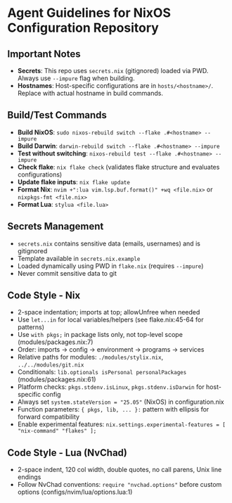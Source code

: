 # Agent Guidelines for NixOS Configuration Repository

## Important Notes
- **Secrets**: This repo uses `secrets.nix` (gitignored) loaded via PWD. Always use `--impure` flag when building.
- **Hostnames**: Host-specific configurations are in `hosts/<hostname>/`. Replace with actual hostname in build commands.

## Build/Test Commands
- **Build NixOS**: `sudo nixos-rebuild switch --flake .#<hostname> --impure`
- **Build Darwin**: `darwin-rebuild switch --flake .#<hostname> --impure`
- **Test without switching**: `nixos-rebuild test --flake .#<hostname> --impure`
- **Check flake**: `nix flake check` (validates flake structure and evaluates configurations)
- **Update flake inputs**: `nix flake update`
- **Format Nix**: `nvim +":lua vim.lsp.buf.format()" +wq <file.nix>` or `nixpkgs-fmt <file.nix>`
- **Format Lua**: `stylua <file.lua>`

## Secrets Management
- `secrets.nix` contains sensitive data (emails, usernames) and is gitignored
- Template available in `secrets.nix.example`
- Loaded dynamically using PWD in `flake.nix` (requires `--impure`)
- Never commit sensitive data to git

## Code Style - Nix
- 2-space indentation; imports at top; allowUnfree when needed
- Use `let...in` for local variables/helpers (see flake.nix:45-64 for patterns)
- Use `with pkgs;` in package lists only, not top-level scope (modules/packages.nix:7)
- Order: imports → config → environment → programs → services
- Relative paths for modules: `./modules/stylix.nix`, `../../modules/git.nix`
- Conditionals: `lib.optionals isPersonal personalPackages` (modules/packages.nix:61)
- Platform checks: `pkgs.stdenv.isLinux`, `pkgs.stdenv.isDarwin` for host-specific config
- Always set `system.stateVersion = "25.05"` (NixOS) in configuration.nix
- Function parameters: `{ pkgs, lib, ... }:` pattern with ellipsis for forward compatibility
- Enable experimental features: `nix.settings.experimental-features = [ "nix-command" "flakes" ];`

## Code Style - Lua (NvChad)
- 2-space indent, 120 col width, double quotes, no call parens, Unix line endings
- Follow NvChad conventions: `require "nvchad.options"` before custom options (configs/nvim/lua/options.lua:1)
